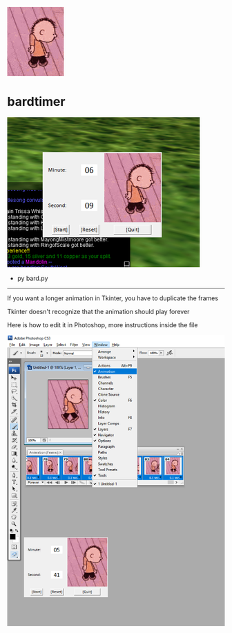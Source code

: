 
![](2.gif)

# bardtimer

![](demo2.png)

- py bard.py

---------
If you want a longer animation in Tkinter, you have to duplicate the frames

Tkinter doesn't recognize that the animation should play forever

Here is how to edit it in Photoshop, more instructions inside the file

![](image.png)

